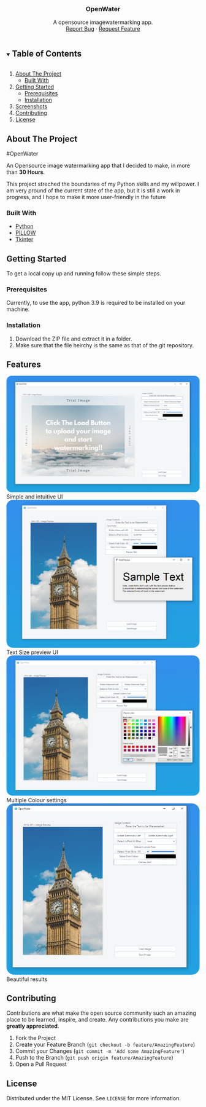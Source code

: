 <!-- PROJECT LOGO -->
<br>

  <h3 align="center">OpenWater</h3>

  <p align="center">
    A opensource imagewatermarking app.
    <br />
    <a href="https://github.com/YOULOF2/OpenWater/issues">Report Bug</a>
    ·
    <a href="https://github.com/YOULOF2/OpenWater/issues">Request Feature</a>
  </p>



<!-- TABLE OF CONTENTS -->
<details open="open">
  <summary><h2 style="display: inline-block">Table of Contents</h2></summary>
  <ol>
    <li>
      <a href="#about-the-project">About The Project</a>
      <ul>
        <li><a href="#built-with">Built With</a></li>
      </ul>
    </li>
    <li>
      <a href="#getting-started">Getting Started</a>
      <ul>
        <li><a href="#prerequisites">Prerequisites</a></li>
        <li><a href="#installation">Installation</a></li>
      </ul>
    </li>
    <li><a href="#Features">Screenshots</a></li>
    <li><a href="#contributing">Contributing</a></li>
    <li><a href="#license">License</a></li>
  </ol>
</details>



<!-- ABOUT THE PROJECT -->
## About The Project

#OpenWater

An Opensource image watermarking app that I decided to make, in more than **30 Hours**.

This project streched the boundaries of my Python skills and my willpower.
I am very pround of the current state of the app, but it is still a work in progress, 
and I hope to make it more user-friendly in the future


### Built With

* [Python](https://www.python.org/)
* [PILLOW](https://pillow.readthedocs.io/en/stable/index.html)
* [Tkinter](https://docs.python.org/3/library/tkinter.html)



<!-- GETTING STARTED -->
## Getting Started

To get a local copy up and running follow these simple steps.

### Prerequisites

Currently, to use the app, python 3.9 is required to be installed on your machine.

### Installation

1. Download the ZIP file and extract it in a folder.
2. Make sure that the file heirchy is the same as that of the git repository.



## Features
![Home](assets/images/showcase/home.png)
Simple and intuitive UI
<br>
![Sample Text](assets/images/showcase/sample-text.png)
Text Size preview UI
<br>
![Colour Picker](assets/images/showcase/colour-picker.png)
Multiple Colour settings
<br>
![Test Run](assets/images/showcase/test-run.png)
Beautiful results
<br>



<!-- CONTRIBUTING -->
## Contributing

Contributions are what make the open source community such an amazing place to be learned, inspire, and create. Any contributions you make are **greatly appreciated**.

1. Fork the Project
2. Create your Feature Branch (`git checkout -b feature/AmazingFeature`)
3. Commit your Changes (`git commit -m 'Add some AmazingFeature'`)
4. Push to the Branch (`git push origin feature/AmazingFeature`)
5. Open a Pull Request



<!-- LICENSE -->
## License

Distributed under the MIT License. See `LICENSE` for more information.




[comment]: <> (<!-- MARKDOWN LINKS & IMAGES -->)

[comment]: <> (<!-- https://www.markdownguide.org/basic-syntax/#reference-style-links -->)

[comment]: <> ([contributors-shield]: https://img.shields.io/github/contributors/github_username/repo.svg?style=for-the-badge)

[comment]: <> ([contributors-url]: https://github.com/github_username/repo/graphs/contributors)

[comment]: <> ([forks-shield]: https://img.shields.io/github/forks/github_username/repo.svg?style=for-the-badge)

[comment]: <> ([forks-url]: https://github.com/github_username/repo/network/members)

[comment]: <> ([stars-shield]: https://img.shields.io/github/stars/github_username/repo.svg?style=for-the-badge)

[comment]: <> ([stars-url]: https://github.com/github_username/repo/stargazers)

[comment]: <> ([issues-shield]: https://img.shields.io/github/issues/github_username/repo.svg?style=for-the-badge)

[comment]: <> ([issues-url]: https://github.com/github_username/repo/issues)

[comment]: <> ([license-shield]: https://img.shields.io/github/license/github_username/repo.svg?style=for-the-badge)

[comment]: <> ([license-url]: https://github.com/github_username/repo/blob/master/LICENSE.txt)

[comment]: <> ([linkedin-shield]: https://img.shields.io/badge/-LinkedIn-black.svg?style=for-the-badge&logo=linkedin&colorB=555)

[comment]: <> ([linkedin-url]: https://linkedin.com/in/github_username)

